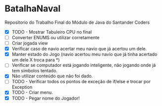 # BatalhaNaval
Repositorio do Trabalho Final do Módulo de Java do Santander Coders

- [X] TODO - Mostrar Tabuleiro CPU no final
- [ ] Converter ENUMS ou utilizar corretamente
- [ ] Criar jogada view
- [x] Verificar caso de navio acertar meu navio que já acertou um dele.
- [x] Manter estado do Jogo (navio acertou meu navio que já tinha acertado um dele X troca para *)
- [ ] Verificar se computador está jogando inteligente, não jogando onde já tem símbolos tentado.
- [x] Não utilizar conteúdo que não foi dado.
- [ ] TODO - Verificar todos os pontos de exceção de if/else e trocar por Exception
- [x] TODO - Criar menu.
- [x] TODO - Pegar nome do Jogador!
